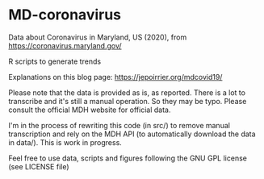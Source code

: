 # MD-coronavirus

Data about Coronavirus in Maryland, US (2020), from https://coronavirus.maryland.gov/

R scripts to generate trends

Explanations on this blog page: https://jepoirrier.org/mdcovid19/

Please note that the data is provided as is, as reported. There is a lot to transcribe and it's still a manual operation. So they may be typo. Please consult the official MDH website for official data.

I'm in the process of rewriting this code (in src/) to remove manual transcription and rely on the MDH API (to automatically download the data in data/). This is work in progress.

Feel free to use data, scripts and figures following the GNU GPL license (see LICENSE file)
